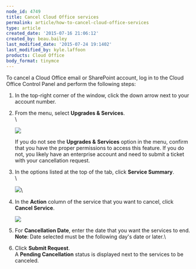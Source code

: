 ```yaml
---
node_id: 4749
title: Cancel Cloud Office services
permalink: article/how-to-cancel-cloud-office-services
type: article
created_date: '2015-07-16 21:06:12'
created_by: beau.bailey
last_modified_date: '2015-07-24 19:1402'
last_modified_by: kyle.laffoon
products: Cloud Office
body_format: tinymce
---
```


To cancel a Cloud Office email or SharePoint account, log in to the
Cloud Office Control Panel and perform the following steps:

1.  In the top-right corner of the window, click the down arrow next to
    your account number.
2.  From the menu, select **Upgrades & Services**.\
     \

    ![](/knowledge_center/sites/default/files/field/image/Cancel%20Services%201_1a.png)

    If you do not see the **Upgrades &** **Services** option in the
    menu, confirm that you have the proper permissions to access this
    feature. If you do not, you likely have an enterprise account and
    need to submit a ticket with your cancellation request.  

3.  In the options listed at the top of the tab, click **Service
    Summary**.\
     \

    ![](/knowledge_center/sites/default/files/field/image/Cancel%20Services%202_0a.png)\
      
4.  In the **Action** column of the service that you want to cancel,
    click **Cancel Service**.

    ![](/knowledge_center/sites/default/files/field/image/Cancel%20Services%203a.png)

5.  For **Cancellation Date**, enter the date that you want the services
    to end.\
     **Note**: Date selected must be the following day's date or later.\
      
6.  Click **Submit Request**.\
     A **Pending Cancellation** status is displayed next to the services
    to be canceled.

 

